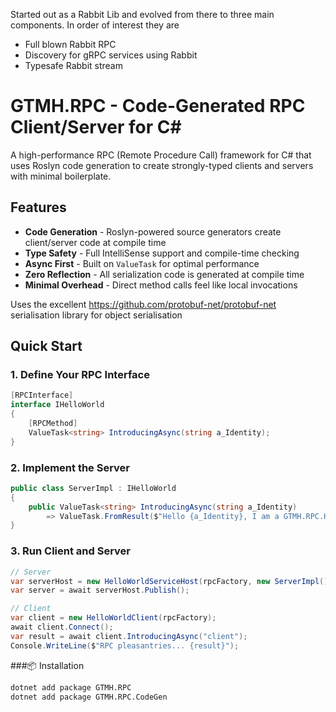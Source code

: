 Started out as a Rabbit Lib and evolved from there to three main components. In order of interest they are
- Full blown Rabbit RPC
- Discovery for gRPC services using Rabbit
- Typesafe Rabbit stream
# GTMH.RPC - Code-Generated RPC Client/Server for C#

A high-performance RPC (Remote Procedure Call) framework for C# that uses Roslyn code generation to create strongly-typed clients and servers with minimal boilerplate. 

## Features

- **Code Generation** - Roslyn-powered source generators create client/server code at compile time
- **Type Safety** - Full IntelliSense support and compile-time checking
- **Async First** - Built on `ValueTask` for optimal performance
- **Zero Reflection** - All serialization code is generated at compile time
- **Minimal Overhead** - Direct method calls feel like local invocations

Uses the excellent https://github.com/protobuf-net/protobuf-net serialisation library for object serialisation

## Quick Start

### 1. Define Your RPC Interface
```csharp
[RPCInterface]
interface IHelloWorld
{
    [RPCMethod]
    ValueTask<string> IntroducingAsync(string a_Identity);
}
```
### 2. Implement the Server
```csharp
public class ServerImpl : IHelloWorld
{
    public ValueTask<string> IntroducingAsync(string a_Identity) 
        => ValueTask.FromResult($"Hello {a_Identity}, I am a GTMH.RPC.HelloWorldServer");
}
```
### 3. Run Client and Server
```csharp
// Server
var serverHost = new HelloWorldServiceHost(rpcFactory, new ServerImpl());
var server = await serverHost.Publish();

// Client
var client = new HelloWorldClient(rpcFactory);
await client.Connect();
var result = await client.IntroducingAsync("client");
Console.WriteLine($"RPC pleasantries... {result}");
```
###📦 Installation
```bash
dotnet add package GTMH.RPC
dotnet add package GTMH.RPC.CodeGen
